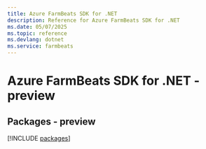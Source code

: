 ```yaml
---
title: Azure FarmBeats SDK for .NET
description: Reference for Azure FarmBeats SDK for .NET
ms.date: 05/07/2025
ms.topic: reference
ms.devlang: dotnet
ms.service: farmbeats
---
```

# Azure FarmBeats SDK for .NET - preview
## Packages - preview
[!INCLUDE [packages](farmbeats-index.md)]